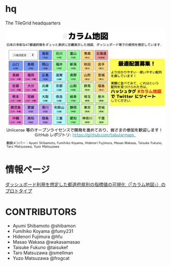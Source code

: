 # hq
The TileGrid headquarters

![slide](slide.jpg)

# 情報ページ
[ダッシュボード利用を想定した都道府県別の指標値の可視化（「カラム地図」）のプロトタイプ](https://qiita.com/hfu/items/8d8df2ae5dcf9d9e0f4a)

# CONTRIBUTORS
- Ayumi Shibamoto @shibamon
- Fumihiko Koyama @fumy231
- Hidenori Fujimura @hfu
- Masao Wakasa @wakasamasao
- Taisuke Fukuno @taisukef
- Taro Matsuzawa @smellman
- Yuzo Matsuzawa @frogcat

